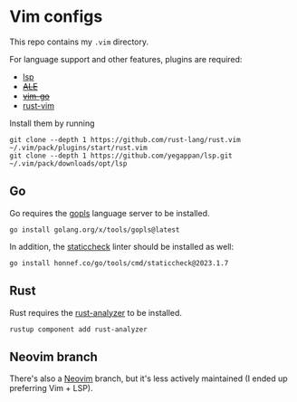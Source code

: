 # Vim configs

This repo contains my `.vim` directory.

For language support and other features, plugins are required:

* [lsp](https://github.com/yegappan/lsp)
* ~~[ALE](https://github.com/dense-analysis/ale)~~
* ~~[vim-go](https://github.com/fatih/vim-go)~~
* [rust-vim](https://github.com/rust-lang/rust.vim)


Install them by running

```shell
git clone --depth 1 https://github.com/rust-lang/rust.vim ~/.vim/pack/plugins/start/rust.vim
git clone --depth 1 https://github.com/yegappan/lsp.git ~/.vim/pack/downloads/opt/lsp
```

## Go

Go requires the [gopls](https://github.com/golang/tools) language server to be installed.

```shell
go install golang.org/x/tools/gopls@latest
```

In addition, the [staticcheck](https://github.com/dominikh/go-tools) linter should be installed as well:

```shell
go install honnef.co/go/tools/cmd/staticcheck@2023.1.7
```

## Rust

Rust requires the [rust-analyzer](https://github.com/rust-lang/rust-analyzer) to be installed.

```shell
rustup component add rust-analyzer
```

## Neovim branch

There's also a [Neovim](../../tree/neovim) branch, but it's less actively maintained (I ended up preferring Vim + LSP).
